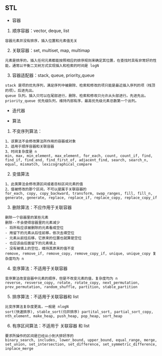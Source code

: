 STL
---
* 容器
1.	顺序容器：vector, deque, list 
```
容器元素并没有排序，插入位置和元素值无关
```

2.	关联容器：set, multiset, map, multimap 
```
元素是排序的，插入任何元素都能按照相应的排序规则来确定其位置，在查找时具有非常好的性能，通常以平衡二叉树方式实现插入和检索的时间是 logN
```

3.	容器适配器：stack, queue, priority_queue 
```		
stack 是项的优先序列，满足序列中被删除、检索和修改的项只能是最近插入序列的项（栈顶的项）。后进先出。
queue 队列。插入只可以在尾部进行，删除、检索和修改只允许从头部进行。先进先出。
priority_queue 优先级队列，维持内部有序，最高优先级元素总数第一个出列。
```

* 迭代器

* 算法
1. 不变序列算法：
 
```
1、该算法不会修改算法所作用的容器或对象
2、适用于顺序容器和关联容器
3、时间复杂度是 n
min, max, min_element, max_element, for_each, count, count_if, find, find_if, find_end, find_first_of, adjacent_find, search, search_n, equal, mismatch, lexicographical_compare
```
2. 变值算法
```
1、此类算法会修改源区间或者目标区间元素的值
2、值被修改的那个区间，不可以是属于关联容器的
for_each, copy, copy_backward, transform, swap_ranges, fill, fill_n, generate, generate, replace, replace_if, replace_copy, replace_copy_if	
```

3. 删除算法：不应作用于关联容器
```
删除一个容器里的某些元素
删除--不会使得容器里的元素减少
- 将所有应该被删除的元素看成空位
- 用留下的元素从后往前移，依次去填空位
- 元素从前往后移，它原来的位置也就算是空位
- 也应该由后面留下的元素填上
- 没有被填上的空位，维持其原来的值不变
remove, remove_if, remove_copy, remove_copy_if, unique, unique_copy 复杂度均为 n
```

4. 变序算法：不适用于关联容器
```
变序算法改变容器中元素的顺序，但是不改变元素的值，复杂度均为 n
reverse, resverse_copy, rotate, rotate_copy, next_permutation, prev_permutation, random_shuffle, partition, stable_partition
```

5. 排序算法：不适用于关联容器和 list
```
比变序算法复杂度更高，一般是 nlogN
sort(快速排序), stable_sort(归并排序) partital_sort, partial_sort_copy, nth_element, make_heap, push_heap, pop_heap, sort_heap
```

6. 有序区间算法：不适用于 关联容器 和 list
```
要求所操作的区间是已经从小到大排好序的
binary_search, includes, lower_bound, upper_bound, equal_range, merge, set_union, set_intersection, set_difference, set_symmetric_difference, inplace_merge
```

